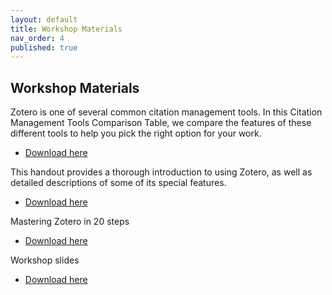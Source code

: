 ```yaml
---
layout: default
title: Workshop Materials
nav_order: 4
published: true
---
```


## Workshop Materials

Zotero is one of several common citation management tools. In this Citation Management Tools Comparison Table, we compare the features of these different tools to help you pick the right option for your work.

- [Download here](https://github.com/ubc-library-rc/intro-zotero/blob/master/handouts/CM-Comparison-Tables%2C%202020.docx)

This handout provides a thorough introduction to using Zotero, as well as detailed descriptions of some of its special features. 

- [Download here](https://github.com/ubc-library-rc/intro-zotero/blob/master/handouts/Intro_to_Zotero_Handout_2020.docx)

Mastering Zotero in 20 steps

- [Download here](https://github.com/ubc-library-rc/intro-zotero/blob/master/handouts/Zotero_20_Challenges_Handout_2020.docx)

Workshop slides

- [Download here](https://github.com/ubc-library-rc/intro-zotero/blob/master/handouts/Zotero-Presentation-2020_2021-Winter.pdf)

